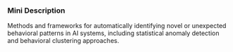 ### Mini Description

Methods and frameworks for automatically identifying novel or unexpected behavioral patterns in AI systems, including statistical anomaly detection and behavioral clustering approaches.
